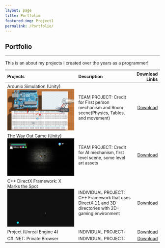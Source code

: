 ```yaml
---
layout: page
title: Portfolio
featured-img: Project1
permalink: /Portfolio/
---
```


## Portfolio
----

This is an about my projects I created over the years as a programmer!


| Projects            |     Description   | Download Links        |
| :---                |     :----        |                   ---:|
| Ardunio Simulation (Unity) ![Ardunio Unity Project](/assets/img/Project1.JPG)  |TEAM PROJECT: Credit for First person mechanism and Room scene(Physics, Tables, and movement)| <a href="http://www.mediafire.com/file/mnq1h193ohrcg9m/DownToTheWire_Gold_Release.rar" download>Download</a>   |
| The Way Out Game (Unity)    ![The Way Out](/assets/img/Project2.JPG) |TEAM PROJECT: Credit for AI mechanism, first level scene, some level art assets         |<a href="http://www.mediafire.com/file/s5kbq3nsncm2880/The%20Way%20Out%20Gold%20Release.zip" download>Download</a>   |
| C++ DirectX Framework:  X Marks the Spot  ![C++ Framework](/assets/img/Project3.JPG) |INDIVIDUAL PROJECT:  C++ Framework that uses DirectX 11 and 3D directories with 2D-gaming environment                  |        <a href="https://github.com/ReckoningHero/X-Marks-the-Spot"  download>Download</a>             |
| Project (Unreal Engine 4)  |INDIVIDUAL PROJECT:                  |        <a href=""  download>Download</a>             |
| C# .NET: Private Browser   |INDIVIDUAL PROJECT:                  |        <a href=""  download>Download</a>             |

